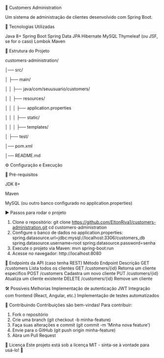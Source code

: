 📌 Customers Administration

Um sistema de administração de clientes desenvolvido com Spring Boot.

🚀 Tecnologias Utilizadas

Java 8+
Spring Boot
Spring Data JPA
Hibernate
MySQL
Thymeleaf (ou JSF, se for o caso)
Lombok
Maven

📂 Estrutura do Projeto

customers-administration/

│── src/

│   ├── main/

│   │   ├── java/com/seuusuario/customers/

│   │   ├── resources/

│   │   │   ├── application.properties

│   │   │   ├── static/

│   │   │   ├── templates/

│   ├── test/

│── pom.xml

│── README.md

⚙️ Configuração e Execução

📌 Pré-requisitos

JDK 8+

Maven

MySQL (ou outro banco configurado no application.properties)

▶ Passos para rodar o projeto
1. Clone o repositório:
  git clone https://github.com/EltonRiva1/customers-administration.git
  cd customers-administration
2. Configure o banco de dados no application.properties:
  spring.datasource.url=jdbc:mysql://localhost:3306/customers_db
  spring.datasource.username=root
  spring.datasource.password=senha
3. Execute o projeto via Maven:
   mvn spring-boot:run
4. Acesse no navegador:
   http://localhost:8080

📜 Endpoints da API (caso tenha REST)
Método	Endpoint	      Descrição
GET	    /customers	    Lista todos os clientes
GET	    /customers/{id}	Retorna um cliente específico
POST	  /customers	    Cadastra um novo cliente
PUT	    /customers/{id}	Atualiza um cliente existente
DELETE	/customers/{id}	Remove um cliente

🛠 Possíveis Melhorias
Implementação de autenticação JWT
Integração com frontend (React, Angular, etc.)
Implementação de testes automatizados

🤝 Contribuindo
Contribuições são bem-vindas! Para contribuir:
1. Fork o repositório
2. Crie uma branch (git checkout -b minha-feature)
3. Faça suas alterações e commit (git commit -m 'Minha nova feature')
4. Envie para o GitHub (git push origin minha-feature)
5. Abra um Pull Request

📄 Licença
Este projeto está sob a licença MIT - sinta-se à vontade para usá-lo! 🚀
